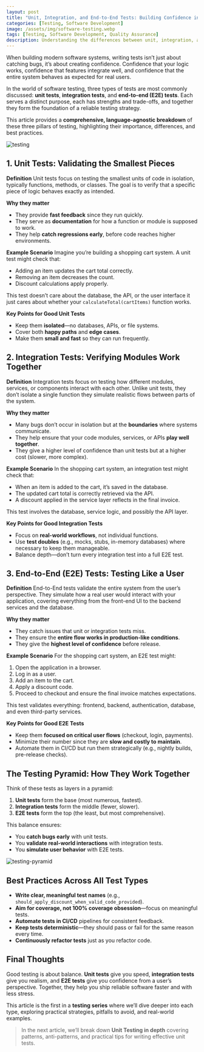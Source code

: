```yaml
---
layout: post
title: "Unit, Integration, and End-to-End Tests: Building Confidence in Your Software"
categories: [Testing, Software Development]
image: /assets/img/software-testing.webp
tags: [Testing, Software Development, Quality Assurance]
description: Understanding the differences between unit, integration, and end-to-end tests is crucial for building robust software. This guide breaks down each type of test, their purposes, and best practices for implementation.
---
```



When building modern software systems, writing tests isn’t just about catching bugs, it’s about creating confidence. Confidence that your logic works, confidence that features integrate well, and confidence that the entire system behaves as expected for real users.

In the world of software testing, three types of tests are most commonly discussed: **unit tests**, **integration tests**, and **end-to-end (E2E) tests**. Each serves a distinct purpose, each has strengths and trade-offs, and together they form the foundation of a reliable testing strategy.

This article provides a **comprehensive, language-agnostic breakdown** of these three pillars of testing, highlighting their importance, differences, and best practices.


![testing]({{site.baseurl}}/assets/img/gifs/bill-hicks-mic-tap.gif)


## 1. Unit Tests: Validating the Smallest Pieces

**Definition**
Unit tests focus on testing the smallest units of code in isolation, typically functions, methods, or classes. The goal is to verify that a specific piece of logic behaves exactly as intended.

**Why they matter**

* They provide **fast feedback** since they run quickly.
* They serve as **documentation** for how a function or module is supposed to work.
* They help **catch regressions early**, before code reaches higher environments.

**Example Scenario**
Imagine you’re building a shopping cart system. A unit test might check that:

* Adding an item updates the cart total correctly.
* Removing an item decreases the count.
* Discount calculations apply properly.

This test doesn’t care about the database, the API, or the user interface it just cares about whether your `calculateTotal(cartItems)` function works.

**Key Points for Good Unit Tests**

* Keep them **isolated**—no databases, APIs, or file systems.
* Cover both **happy paths** and **edge cases**.
* Make them **small and fast** so they can run frequently.


## 2. Integration Tests: Verifying Modules Work Together

**Definition**
Integration tests focus on testing how different modules, services, or components interact with each other. Unlike unit tests, they don’t isolate a single function they simulate realistic flows between parts of the system.

**Why they matter**

* Many bugs don’t occur in isolation but at the **boundaries** where systems communicate.
* They help ensure that your code modules, services, or APIs **play well together**.
* They give a higher level of confidence than unit tests but at a higher cost (slower, more complex).

**Example Scenario**
In the shopping cart system, an integration test might check that:

* When an item is added to the cart, it’s saved in the database.
* The updated cart total is correctly retrieved via the API.
* A discount applied in the service layer reflects in the final invoice.

This test involves the database, service logic, and possibly the API layer.

**Key Points for Good Integration Tests**

* Focus on **real-world workflows**, not individual functions.
* Use **test doubles** (e.g., mocks, stubs, in-memory databases) where necessary to keep them manageable.
* Balance depth—don’t turn every integration test into a full E2E test.


## 3. End-to-End (E2E) Tests: Testing Like a User

**Definition**
End-to-End tests validate the entire system from the user’s perspective. They simulate how a real user would interact with your application, covering everything from the front-end UI to the backend services and the database.

**Why they matter**

* They catch issues that unit or integration tests miss.
* They ensure the **entire flow works in production-like conditions**.
* They give the **highest level of confidence** before release.

**Example Scenario**
For the shopping cart system, an E2E test might:

1. Open the application in a browser.
2. Log in as a user.
3. Add an item to the cart.
4. Apply a discount code.
5. Proceed to checkout and ensure the final invoice matches expectations.

This test validates everything: frontend, backend, authentication, database, and even third-party services.

**Key Points for Good E2E Tests**

* Keep them **focused on critical user flows** (checkout, login, payments).
* Minimize their number since they are **slow and costly to maintain**.
* Automate them in CI/CD but run them strategically (e.g., nightly builds, pre-release checks).


## The Testing Pyramid: How They Work Together

Think of these tests as layers in a pyramid:

1. **Unit tests** form the base (most numerous, fastest).
2. **Integration tests** form the middle (fewer, slower).
3. **E2E tests** form the top (the least, but most comprehensive).

This balance ensures:

* You **catch bugs early** with unit tests.
* You **validate real-world interactions** with integration tests.
* You **simulate user behavior** with E2E tests.


![testing-pyramid]({{site.baseurl}}/assets/img/testing-series/testing-pyramid.webp)


## Best Practices Across All Test Types

* **Write clear, meaningful test names** (e.g., `should_apply_discount_when_valid_code_provided`).
* **Aim for coverage, not 100% coverage obsession**—focus on meaningful tests.
* **Automate tests in CI/CD** pipelines for consistent feedback.
* **Keep tests deterministic**—they should pass or fail for the same reason every time.
* **Continuously refactor tests** just as you refactor code.


## Final Thoughts

Good testing is about balance. **Unit tests** give you speed, **integration tests** give you realism, and **E2E tests** give you confidence from a user’s perspective. Together, they help you ship reliable software faster and with less stress.

This article is the first in a **testing series** where we’ll dive deeper into each type, exploring practical strategies, pitfalls to avoid, and real-world examples.

> In the next article, we’ll break down **Unit Testing in depth** covering patterns, anti-patterns, and practical tips for writing effective unit tests.



